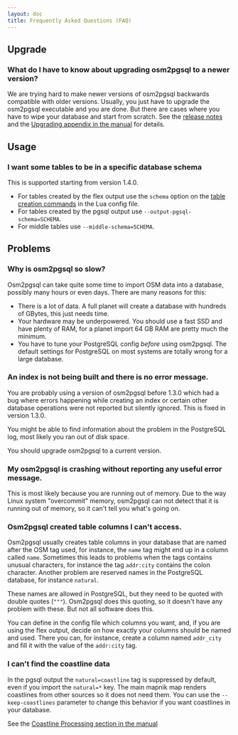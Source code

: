 ```yaml
---
layout: doc
title: Frequently Asked Questions (FAQ)
---
```


## Upgrade

### What do I have to know about upgrading osm2pgsql to a newer version?

We are trying hard to make newer versions of osm2pgsql backwards compatible
with older versions. Usually, you just have to upgrade the osm2pgsql executable
and you are done. But there are cases where you have to wipe your database
and start from scratch. See the
[release notes](https://github.com/openstreetmap/osm2pgsql/releases) and the
[Upgrading appendix in the manual](/doc/manual.html#upgrading) for details.

## Usage

### I want some tables to be in a specific database schema

This is supported starting from version 1.4.0.

* For tables created by the flex output use the `schema` option on the
  [table creation commands](/doc/manual.html#defining-a-table) in the Lua
  config file.
* For tables created by the pgsql output use `--output-pgsql-schema=SCHEMA`.
* For middle tables use `--middle-schema=SCHEMA`.

## Problems

### Why is osm2pgsql so slow?

Osm2pgsql can take quite some time to import OSM data into a database, possibly
many hours or even days. There are many reasons for this:

* There is a lot of data. A full planet will create a database with hundreds
  of GBytes, this just needs time.
* Your hardware may be underpowered. You should use a fast SSD and have plenty
  of RAM, for a planet import 64 GB RAM are pretty much the minimum.
* You have to tune your PostgreSQL config *before* using osm2pgsql. The
  default settings for PostgreSQL on most systems are totally wrong for a
  large database.

### An index is not being built and there is no error message.

You are probably using a version of osm2pgsql before 1.3.0 which had a bug
where errors happening while creating an index or certain other database
operations were not reported but silently ignored. This is fixed in version
1.3.0.

You might be able to find information about the problem in the PostgreSQL
log, most likely you ran out of disk space.

You should upgrade osm2pgsql to a current version.

### My osm2pgsql is crashing without reporting any useful error message.

This is most likely because you are running out of memory. Due to the way
Linux system "overcommit" memory, osm2pgsql can not detect that it is running
out of memory, so it can't tell you what's going on.

### Osm2pgsql created table columns I can't access.

Osm2pgsql usually creates table columns in your database that are named after
the OSM tag used, for instance, the `name` tag might end up in a column called
`name`. Sometimes this leads to problems when the tags contains unusual
characters, for instance the tag `addr:city` contains the colon character.
Another problem are reserved names in the PostgreSQL database, for instance
`natural`.

These names are allowed in PostgreSQL, but they need to be quoted with double
quotes (`"""`). Osm2pgsql does this quoting, so it doesn't have any problem
with these. But not all software does this.

You can define in the config file which columns you want, and, if you are using
the flex output, decide on how exactly your columns should be named and used.
There you can, for instance, create a column named `addr_city` and fill it
with the value of the `addr:city` tag.

### I can't find the coastline data

In the pgsql output the `natural=coastline` tag is suppressed by default, even
if you import the `natural=*` key. The main mapnik map renders coastlines from
other sources so it does not need them. You can use the `--keep-coastlines`
parameter to change this behavior if you want coastlines in your database.

See the [Coastline Processing section in the
manual](/doc/manual.html#coastline-processing)

